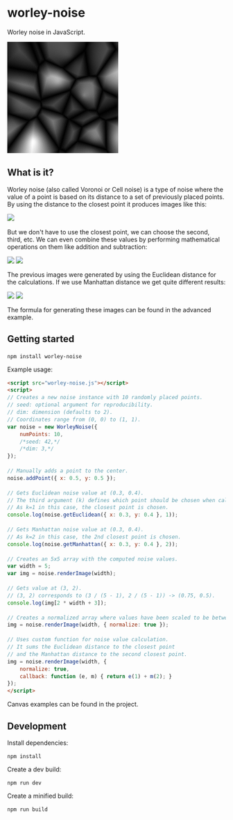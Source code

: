 # worley-noise

Worley noise in JavaScript.

![](img/noise3D.gif)

## What is it?
Worley noise (also called Voronoi or Cell noise) is a type of noise where the value of a point is based on its distance to a set of previously placed points. By using the distance to the closest point it produces images like this:

![](img/e1.png)

But we don't have to use the closest point, we can choose the second, third, etc. We can even combine these values by performing mathematical operations on them like addition and subtraction:

![](img/e2.png) ![](img/e3.png)

The previous images were generated by using the Euclidean distance for the calculations. If we use Manhattan distance we get quite different results:

![](img/m1.png) ![](img/m2.png)

The formula for generating these images can be found in the advanced example.

## Getting started
`npm install worley-noise`

Example usage:

```html
<script src="worley-noise.js"></script>
<script>
// Creates a new noise instance with 10 randomly placed points.
// seed: optional argument for reproducibility.
// dim: dimension (defaults to 2).
// Coordinates range from (0, 0) to (1, 1).
var noise = new WorleyNoise({
    numPoints: 10,
    /*seed: 42,*/
    /*dim: 3,*/
});

// Manually adds a point to the center.
noise.addPoint({ x: 0.5, y: 0.5 });

// Gets Euclidean noise value at (0.3, 0.4).
// The third argument (k) defines which point should be chosen when calculating the distance.
// As k=1 in this case, the closest point is chosen.
console.log(noise.getEuclidean({ x: 0.3, y: 0.4 }, 1));

// Gets Manhattan noise value at (0.3, 0.4).
// As k=2 in this case, the 2nd closest point is chosen.
console.log(noise.getManhattan({ x: 0.3, y: 0.4 }, 2));

// Creates an 5x5 array with the computed noise values.
var width = 5;
var img = noise.renderImage(width);

// Gets value at (3, 2).
// (3, 2) corresponds to (3 / (5 - 1), 2 / (5 - 1)) -> (0.75, 0.5).
console.log(img[2 * width + 3]);

// Creates a normalized array where values have been scaled to be between 0 and 1.
img = noise.renderImage(width, { normalize: true });

// Uses custom function for noise value calculation.
// It sums the Euclidean distance to the closest point
// and the Manhattan distance to the second closest point.
img = noise.renderImage(width, {
    normalize: true,
    callback: function (e, m) { return e(1) + m(2); }
});
</script>
```
Canvas examples can be found in the project.

## Development

Install dependencies:
```
npm install
```
Create a dev build:
```
npm run dev
```

Create a minified build:
```
npm run build
```
